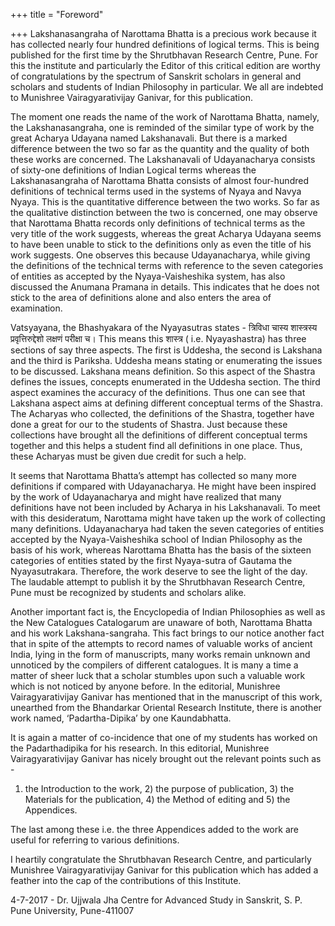 +++
title = "Foreword"

+++
Lakshanasangraha of Narottama Bhatta is a precious work because it has collected nearly four hundred definitions of logical terms. This is being published for the first time by the Shrutbhavan Research Centre, Pune. For this the institute and particularly the Editor of this critical edition are worthy of congratulations by the spectrum of Sanskrit scholars in general and scholars and students of Indian Philosophy in particular. We all are indebted to Munishree Vairagyarativijay Ganivar, for this publication.

The  moment  one  reads  the  name  of  the  work  of  Narottama  Bhatta,  namely,  the Lakshanasangraha, one is reminded of the similar type of work by the great Acharya Udayana named Lakshanavali. But there is a marked difference between the two so far as the quantity and the quality of both these works are concerned. The Lakshanavali of Udayanacharya consists of sixty-one definitions of Indian Logical terms whereas the  Lakshanasangraha of Narottama Bhatta  consists of almost four-hundred definitions of technical terms used in the systems of Nyaya and Navya Nyaya. This is the quantitative difference between the two works. So far as the qualitative distinction between the two is concerned, one may observe that Narottama Bhatta records only definitions of technical terms as the very title of the work suggests, whereas the great Acharya Udayana seems to have been unable to stick to the definitions only as even the title of his work suggests. One observes this because Udayanacharya, while giving the definitions of the technical terms with reference to the seven categories of entities as accepted by the Nyaya-Vaisheshika system, has also discussed the Anumana Pramana in details. This indicates that he does not stick to the area of definitions alone and also enters the area of examination. 

Vatsyayana, the Bhashyakara of the Nyayasutras states - त्रिविधा चास्य शास्त्रस्य प्रवृत्तिरुद्देशो लक्षणं परीक्षा च। This means this शास्त्र ( i.e. Nyayashastra) has three sections of say three aspects. The first is Uddesha, the second is Lakshana and the third is Pariksha. Uddesha means stating or enumerating the issues to be discussed. Lakshana means definition. So this aspect of the Shastra defines the issues, concepts enumerated in the Uddesha section. The third aspect examines the accuracy of the definitions. Thus one can see that Lakshana aspect aims at defining different conceptual terms of the Shastra. The Acharyas who collected, the definitions of the Shastra, together have done a great for our to the students of Shastra. Just because these collections have brought all the definitions of different conceptual terms together and this helps a student find all definitions in one place. Thus, these Acharyas must be given due credit for such a help.

It seems that Narottama Bhatta’s attempt has collected so many more definitions if compared with Udayanacharya. He might have been inspired by the work of Udayanacharya and might have realized that many definitions have not been included by Acharya in his Lakshanavali. To meet with this desideratum, Narottama might have taken up the work of collecting many definitions. Udayanacharya had taken the seven categories of entities accepted by the Nyaya-Vaisheshika school of Indian Philosophy as the basis of his work, whereas Narottama Bhatta has the basis of the sixteen categories of entities stated by the first Nyaya-sutra of Gautama the Nyayasutrakara. Therefore, the work deserve to see the light of the day. The laudable attempt to publish it by the Shrutbhavan Research Centre, Pune must be recognized by students and scholars alike.

Another  important  fact  is,  the  Encyclopedia  of  Indian  Philosophies  as  well  as  the  New Catalogues Catalogarum are unaware of both, Narottama Bhatta and his work Lakshana-sangraha. This fact brings to our notice another fact that in spite of the attempts to record names of valuable works of ancient India, lying in the form of manuscripts, many works remain unknown and unnoticed by the compilers of different catalogues. It is many a time a matter of sheer luck that a scholar stumbles upon such a valuable work which is not noticed by anyone before. In the editorial, Munishree Vairagyarativijay Ganivar has mentioned that in the manuscript of this work, unearthed from the Bhandarkar Oriental Research Institute, there is another work named, ‘Padartha-Dipika’ by one Kaundabhatta.

It is again a matter of co-incidence that one of my students has worked on the Padarthadipika for his research. In this editorial, Munishree Vairagyarativijay Ganivar has nicely brought out the relevant points such as - 

1) the Introduction to the work, 2) the purpose of publication, 3) the Materials for the publication, 4) the Method of editing and 5) the Appendices.

The last among these i.e. the three Appendices added to the work are useful for referring to various definitions.

I  heartily  congratulate  the  Shrutbhavan  Research  Centre,  and  particularly  Munishree Vairagyarativijay Ganivar for this publication which has added a feather into the cap of the contributions of this Institute.

4-7-2017   - Dr. Ujjwala Jha Centre for Advanced Study in Sanskrit, S. P. Pune University, Pune-411007
 